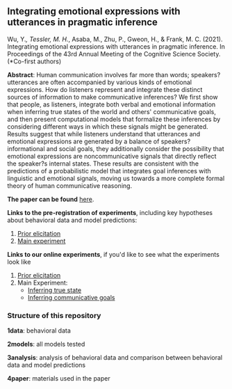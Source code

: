 
## Integrating emotional expressions with utterances in pragmatic inference

Wu, Y.*, Tessler, M. H.*, Asaba, M., Zhu, P., Gweon, H., & Frank, M. C. (2021). Integrating emotional expressions with utterances in pragmatic inference. In Proceedings of the 43rd Annual Meeting of the Cognitive Science Society. (*Co-first authors)

**Abstract**: Human communication involves far more than words; speakers? utterances are often accompanied by various kinds of emotional expressions. How do listeners represent and integrate these distinct sources of information to make communicative inferences? We first show that people, as listeners, integrate both verbal and emotional information when inferring true states of the world and others' communicative goals, and then present computational models that formalize these inferences by considering different ways in which these signals might be generated. Results suggest that while listeners understand that utterances and emotional expressions are generated by a balance of speakers? informational and social goals, they additionally consider the possibility that emotional expressions are noncommunicative signals that directly reflect the speaker?s internal states. These results are consistent with the predictions of a probabilistic model that integrates goal inferences with linguistic and emotional signals, moving us towards a more complete formal theory of human communicative reasoning.

**The paper can be found** [here](http://web.stanford.edu/~yangwu1/pdfs/Wu_Tessler_et_al_2021_CogSci.pdf). 

**Links to the pre-registration of experiments**, including key hypotheses about behavioral data and model predictions:
1. [Prior elicitation](https://aspredicted.org/blind.php?x=ea89wp)
2. [Main experiment](https://aspredicted.org/blind.php?x=ya7f2h)

**Links to our online experiments**, if you'd like to see what the experiments look like
1. [Prior elicitation](https://jhukrieger.co1.qualtrics.com/jfe/form/SV_4ZbfOS4AW4Tx565)
2. Main Experiment: 
    - [Inferring true state](https://jhukrieger.co1.qualtrics.com/jfe/form/SV_25ztBAgjDuUgWLH)
    - [Inferring communicative goals](https://jhukrieger.co1.qualtrics.com/jfe/form/SV_8pQi8lY6wEDIJKd)

### Structure of this repository

**1data**: behavioral data

**2models**: all models tested

**3analysis**: analysis of behavioral data and comparison between behavioral data and model predictions

**4paper**: materials used in the paper
